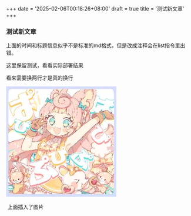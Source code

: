 +++
date = '2025-02-06T00:18:26+08:00'
draft = true
title = '测试新文章'
+++

### 测试新文章

上面的时间和标题信息似乎不是标准的md格式，但是改成注释会在list指令里出错。

这里保留测试，看看实际部署结果

看来需要换两行才是真的换行

![测试图片](3d0287015c9e4bec-1652864622969.jpg)

​	上面插入了图片
